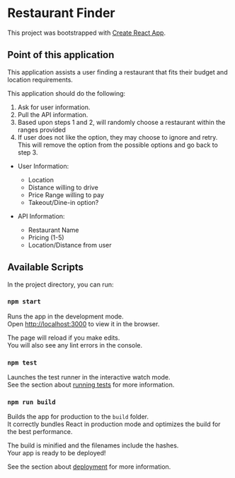 # Restaurant Finder

This project was bootstrapped with [Create React App](https://github.com/facebook/create-react-app).

## Point of this application

This application assists a user finding a restaurant that fits their budget and location requirements.

This application should do the following:

1. Ask for user information.
2. Pull the API information.
3. Based upon steps 1 and 2, will randomly choose a restaurant within the ranges provided
4. If user does not like the option, they may choose to ignore and retry.
   This will remove the option from the possible options and go back to step 3.

- User Information:
  - Location
  - Distance willing to drive
  - Price Range willing to pay
  - Takeout/Dine-in option?

- API Information:
  - Restaurant Name
  - Pricing (1-5)
  - Location/Distance from user

## Available Scripts

In the project directory, you can run:

### `npm start`

Runs the app in the development mode.<br />
Open [http://localhost:3000](http://localhost:3000) to view it in the browser.

The page will reload if you make edits.<br />
You will also see any lint errors in the console.

### `npm test`

Launches the test runner in the interactive watch mode.<br />
See the section about [running tests](https://facebook.github.io/create-react-app/docs/running-tests) for more information.

### `npm run build`

Builds the app for production to the `build` folder.<br />
It correctly bundles React in production mode and optimizes the build for the best performance.

The build is minified and the filenames include the hashes.<br />
Your app is ready to be deployed!

See the section about [deployment](https://facebook.github.io/create-react-app/docs/deployment) for more information.
